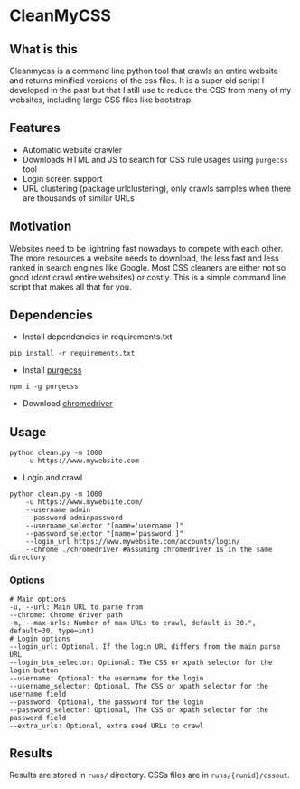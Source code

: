 # CleanMyCSS

## What is this
Cleanmycss is a command line python tool that
crawls an entire website and returns minified versions of the css files.
It is a super old script I developed in the past but that I still 
use to reduce the CSS from many of my websites, including large CSS files 
like bootstrap. 


## Features
- Automatic website crawler
- Downloads HTML and JS to search for CSS rule usages using `purgecss` tool
- Login screen support
- URL clustering (package urlclustering), only crawls samples when there are thousands of similar URLs

## Motivation
Websites need to be lightning fast nowadays to compete with each other.
The more resources a website needs to download, the less fast and less ranked
in search engines like Google.
Most CSS cleaners are either not so good (dont crawl entire websites) or costly.
This is a simple command line script that makes all that for you.

## Dependencies
- Install dependencies in requirements.txt

```
pip install -r requirements.txt
```

- Install [purgecss](https://purgecss.com/)

```
npm i -g purgecss
```

- Download [chromedriver](https://chromedriver.chromium.org/downloads)

## Usage

```
python clean.py -m 1000
    -u https://www.mywebsite.com
```

- Login and crawl

```
python clean.py -m 1000
    -u https://www.mywebsite.com/
    --username admin
    --password adminpassword
    --username_selector "[name='username']"
    --password_selector "[name='password']"
    --login_url https://www.mywebsite.com/accounts/login/
    --chrome ./chromedriver #assuming chromedriver is in the same directory
```

### Options
```
# Main options
-u, --url: Main URL to parse from
--chrome: Chrome driver path
-m, --max-urls: Number of max URLs to crawl, default is 30.", default=30, type=int)
# Login options
--login_url: Optional. If the login URL differs from the main parse URL
--login_btn_selector: Optional: The CSS or xpath selector for the login button
--username: Optional: the username for the login
--username_selector: Optional, The CSS or xpath selector for the username field
--password: Optional, the password for the login
--password_selector: Optional, The CSS or xpath selector for the password field
--extra_urls: Optional, extra seed URLs to crawl
```

## Results
Results are stored in `runs/` directory. CSSs files are in `runs/{runid}/cssout`.

